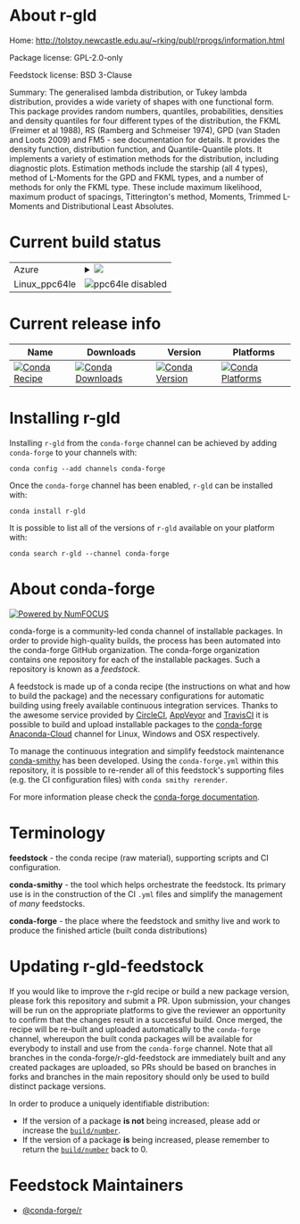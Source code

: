About r-gld
===========

Home: http://tolstoy.newcastle.edu.au/~rking/publ/rprogs/information.html

Package license: GPL-2.0-only

Feedstock license: BSD 3-Clause

Summary: The generalised lambda distribution, or Tukey lambda distribution, provides a wide variety of shapes with one functional form. This package provides random numbers, quantiles, probabilities, densities and density quantiles for four different types of the distribution, the FKML (Freimer et al 1988), RS (Ramberg and Schmeiser 1974), GPD (van Staden and Loots 2009) and FM5 - see documentation for details. It provides the density function, distribution function, and Quantile-Quantile plots. It implements a variety of estimation methods for the distribution, including diagnostic plots. Estimation methods include the starship (all 4 types), method of L-Moments for the GPD and FKML types, and a number of methods for only the FKML type. These include maximum likelihood, maximum product of spacings, Titterington's method, Moments, Trimmed L-Moments and Distributional Least Absolutes.



Current build status
====================


<table>
    
  <tr>
    <td>Azure</td>
    <td>
      <details>
        <summary>
          <a href="https://dev.azure.com/conda-forge/feedstock-builds/_build/latest?definitionId=9729&branchName=master">
            <img src="https://dev.azure.com/conda-forge/feedstock-builds/_apis/build/status/r-gld-feedstock?branchName=master">
          </a>
        </summary>
        <table>
          <thead><tr><th>Variant</th><th>Status</th></tr></thead>
          <tbody><tr>
              <td>linux_r_base3.6target_platformlinux-64</td>
              <td>
                <a href="https://dev.azure.com/conda-forge/feedstock-builds/_build/latest?definitionId=9729&branchName=master">
                  <img src="https://dev.azure.com/conda-forge/feedstock-builds/_apis/build/status/r-gld-feedstock?branchName=master&jobName=linux&configuration=linux_r_base3.6target_platformlinux-64" alt="variant">
                </a>
              </td>
            </tr><tr>
              <td>linux_r_base4.0target_platformlinux-64</td>
              <td>
                <a href="https://dev.azure.com/conda-forge/feedstock-builds/_build/latest?definitionId=9729&branchName=master">
                  <img src="https://dev.azure.com/conda-forge/feedstock-builds/_apis/build/status/r-gld-feedstock?branchName=master&jobName=linux&configuration=linux_r_base4.0target_platformlinux-64" alt="variant">
                </a>
              </td>
            </tr><tr>
              <td>osx_r_base3.6target_platformosx-64</td>
              <td>
                <a href="https://dev.azure.com/conda-forge/feedstock-builds/_build/latest?definitionId=9729&branchName=master">
                  <img src="https://dev.azure.com/conda-forge/feedstock-builds/_apis/build/status/r-gld-feedstock?branchName=master&jobName=osx&configuration=osx_r_base3.6target_platformosx-64" alt="variant">
                </a>
              </td>
            </tr><tr>
              <td>osx_r_base4.0target_platformosx-64</td>
              <td>
                <a href="https://dev.azure.com/conda-forge/feedstock-builds/_build/latest?definitionId=9729&branchName=master">
                  <img src="https://dev.azure.com/conda-forge/feedstock-builds/_apis/build/status/r-gld-feedstock?branchName=master&jobName=osx&configuration=osx_r_base4.0target_platformosx-64" alt="variant">
                </a>
              </td>
            </tr><tr>
              <td>win_r_base3.6target_platformwin-64</td>
              <td>
                <a href="https://dev.azure.com/conda-forge/feedstock-builds/_build/latest?definitionId=9729&branchName=master">
                  <img src="https://dev.azure.com/conda-forge/feedstock-builds/_apis/build/status/r-gld-feedstock?branchName=master&jobName=win&configuration=win_r_base3.6target_platformwin-64" alt="variant">
                </a>
              </td>
            </tr><tr>
              <td>win_r_base4.0target_platformwin-64</td>
              <td>
                <a href="https://dev.azure.com/conda-forge/feedstock-builds/_build/latest?definitionId=9729&branchName=master">
                  <img src="https://dev.azure.com/conda-forge/feedstock-builds/_apis/build/status/r-gld-feedstock?branchName=master&jobName=win&configuration=win_r_base4.0target_platformwin-64" alt="variant">
                </a>
              </td>
            </tr>
          </tbody>
        </table>
      </details>
    </td>
  </tr>
  <tr>
    <td>Linux_ppc64le</td>
    <td>
      <img src="https://img.shields.io/badge/ppc64le-disabled-lightgrey.svg" alt="ppc64le disabled">
    </td>
  </tr>
</table>

Current release info
====================

| Name | Downloads | Version | Platforms |
| --- | --- | --- | --- |
| [![Conda Recipe](https://img.shields.io/badge/recipe-r--gld-green.svg)](https://anaconda.org/conda-forge/r-gld) | [![Conda Downloads](https://img.shields.io/conda/dn/conda-forge/r-gld.svg)](https://anaconda.org/conda-forge/r-gld) | [![Conda Version](https://img.shields.io/conda/vn/conda-forge/r-gld.svg)](https://anaconda.org/conda-forge/r-gld) | [![Conda Platforms](https://img.shields.io/conda/pn/conda-forge/r-gld.svg)](https://anaconda.org/conda-forge/r-gld) |

Installing r-gld
================

Installing `r-gld` from the `conda-forge` channel can be achieved by adding `conda-forge` to your channels with:

```
conda config --add channels conda-forge
```

Once the `conda-forge` channel has been enabled, `r-gld` can be installed with:

```
conda install r-gld
```

It is possible to list all of the versions of `r-gld` available on your platform with:

```
conda search r-gld --channel conda-forge
```


About conda-forge
=================

[![Powered by NumFOCUS](https://img.shields.io/badge/powered%20by-NumFOCUS-orange.svg?style=flat&colorA=E1523D&colorB=007D8A)](http://numfocus.org)

conda-forge is a community-led conda channel of installable packages.
In order to provide high-quality builds, the process has been automated into the
conda-forge GitHub organization. The conda-forge organization contains one repository
for each of the installable packages. Such a repository is known as a *feedstock*.

A feedstock is made up of a conda recipe (the instructions on what and how to build
the package) and the necessary configurations for automatic building using freely
available continuous integration services. Thanks to the awesome service provided by
[CircleCI](https://circleci.com/), [AppVeyor](https://www.appveyor.com/)
and [TravisCI](https://travis-ci.com/) it is possible to build and upload installable
packages to the [conda-forge](https://anaconda.org/conda-forge)
[Anaconda-Cloud](https://anaconda.org/) channel for Linux, Windows and OSX respectively.

To manage the continuous integration and simplify feedstock maintenance
[conda-smithy](https://github.com/conda-forge/conda-smithy) has been developed.
Using the ``conda-forge.yml`` within this repository, it is possible to re-render all of
this feedstock's supporting files (e.g. the CI configuration files) with ``conda smithy rerender``.

For more information please check the [conda-forge documentation](https://conda-forge.org/docs/).

Terminology
===========

**feedstock** - the conda recipe (raw material), supporting scripts and CI configuration.

**conda-smithy** - the tool which helps orchestrate the feedstock.
                   Its primary use is in the construction of the CI ``.yml`` files
                   and simplify the management of *many* feedstocks.

**conda-forge** - the place where the feedstock and smithy live and work to
                  produce the finished article (built conda distributions)


Updating r-gld-feedstock
========================

If you would like to improve the r-gld recipe or build a new
package version, please fork this repository and submit a PR. Upon submission,
your changes will be run on the appropriate platforms to give the reviewer an
opportunity to confirm that the changes result in a successful build. Once
merged, the recipe will be re-built and uploaded automatically to the
`conda-forge` channel, whereupon the built conda packages will be available for
everybody to install and use from the `conda-forge` channel.
Note that all branches in the conda-forge/r-gld-feedstock are
immediately built and any created packages are uploaded, so PRs should be based
on branches in forks and branches in the main repository should only be used to
build distinct package versions.

In order to produce a uniquely identifiable distribution:
 * If the version of a package **is not** being increased, please add or increase
   the [``build/number``](https://conda.io/docs/user-guide/tasks/build-packages/define-metadata.html#build-number-and-string).
 * If the version of a package **is** being increased, please remember to return
   the [``build/number``](https://conda.io/docs/user-guide/tasks/build-packages/define-metadata.html#build-number-and-string)
   back to 0.

Feedstock Maintainers
=====================

* [@conda-forge/r](https://github.com/conda-forge/r/)

